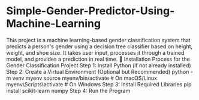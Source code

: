 # Simple-Gender-Predictor-Using-Machine-Learning
This project is a machine learning-based gender classification system that predicts a person's gender using a decision tree classifier based on height, weight, and shoe size. It takes user input, processes it through a trained model, and provides a prediction in real time. 🚀
Installation Process for the Gender Classification Project
Step 1: Install Python (if not already installed)
Step 2: Create a Virtual Environment (Optional but Recommended)
python -m venv myenv
source myenv/bin/activate  # On macOS/Linux
myenv\Scripts\activate     # On Windows
Step 3: Install Required Libraries
pip install scikit-learn numpy
Step 4: Run the Program
